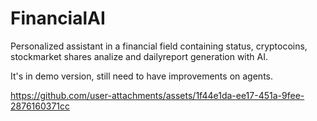 # FinancialAI
Personalized assistant in a financial field containing status, cryptocoins, stockmarket shares analize and dailyreport generation with AI.


It's in demo version, still need to have improvements on agents.



https://github.com/user-attachments/assets/1f44e1da-ee17-451a-9fee-2876160371cc

